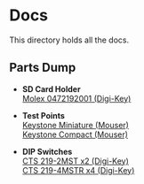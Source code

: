 # Docs

This directory holds all the docs.

## Parts Dump

- **SD Card Holder**  
  [Molex 0472192001 (Digi-Key)](https://www.digikey.ca/en/products/detail/molex/0472192001/3044807?s=N4IgTCBcDaICwHYwEYCcBaMAGLyQF0BfIA)
- **Test Points**  
  [Keystone Miniature (Mouser)](https://www.mouser.ca/c/test-measurement/test-equipment-accessories/test-plugs-test-jacks/?marcom=146510246&type=PC%20Test%20Point%2C%20Miniature)  
  [Keystone Compact (Mouser)](https://www.mouser.ca/c/test-measurement/test-equipment-accessories/test-plugs-test-jacks/?marcom=146510246&type=PC%20Test%20Point%2C%20Compact)

- **DIP Switches**  
  [CTS 219-2MST x2 (Digi-Key)](https://www.digikey.ca/en/products/detail/cts-electrocomponents/219-2MST/223191)  
  [CTS 219-4MSTR x4 (Digi-Key)](https://www.digikey.ca/en/products/detail/cts-electrocomponents/219-4MSTR/480303)
